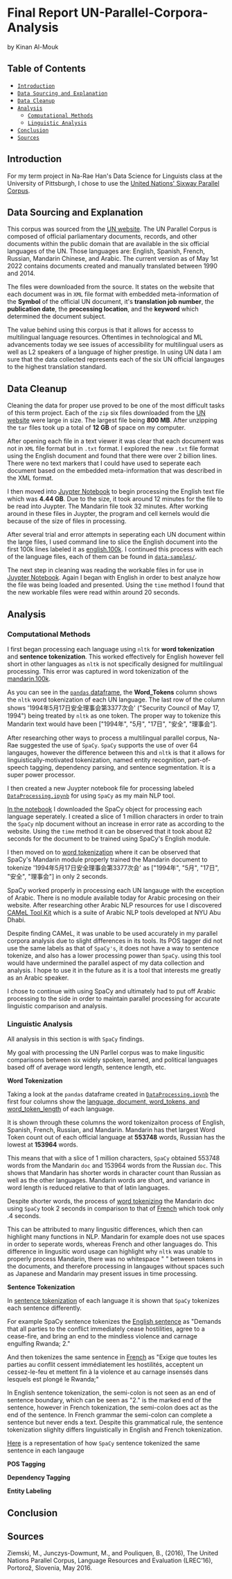 # Final Report UN-Parallel-Corpora-Analysis 
by Kinan Al-Mouk
## Table of Contents
  - [`Introduction`](#-Introduction)
  - [`Data Sourcing and Explanation`](#-Data-Sourcing-and-Explanation)
  - [`Data Cleanup`](#-Introduction)
  - [`Analysis`](#-Introduction)
     -  [`Computational Methods`](#-Computational-Methods)
     -  [`Linguistic Analysis`](#-Linguistic-Analysis)
  - [`Conclusion`](#-Introduction)
  - [`Sources`](#-Sources)

## Introduction
For my term project in Na-Rae Han's Data Science for Linguists class at the University of Pittsburgh, I chose to use the [United Nations' Sixway Parallel Corpus](https://conferences.unite.un.org/uncorpus).

## Data Sourcing and Explanation
This corpus was sourced from the [UN website](https://conferences.unite.un.org/uncorpus). The UN Parallel Corpus is composed of official parliamentary documents, records, and other documents within the public domain that are available in the six official languages of the UN. Those languages are: English, Spanish, French, Russian, Mandarin Chinese, and Arabic. The current version as of May 1st 2022 contains documents created and manually translated between 1990 and 2014. 

The files were downloaded from the source. It states on the website that each document was in `XML` file format with embedded meta-information of the **Symbol** of the official UN document, it's **translation job number**, the **publication date**, the **processing location**, and the **keyword** which determined the document subject.

The value behind using this corpus is that it allows for accesss to multilingual language resources. Oftentimes in technological and ML advancements today we see issues of accessibility for multilingual users as well as L2 speakers of a language of higher prestige. In using UN data I am sure that the data collected represents each of the six UN official langauges to the highest translation standard. 

## Data Cleanup
Cleaning the data for proper use proved to be one of the most difficult tasks of this term project. Each of the `zip` six files downloaded from the [UN website](https://conferences.unite.un.org/uncorpus) were large in size. The largest file being **800 MB**. After unzipping the `tar` files took up a total of **12 GB** of space on my computer.

After opening each file in a text viewer it was clear that each document was not in `XML` file format but in `.txt` format. I explored the new `.txt` file format using the English document and found that there were over 2 billion lines. There were no text markers that I could have used to seperate each document based on the embedded meta-information that was described in the XML format. 

I then moved into [Juypter Notebook](https://jupyter.org/) to begin processing the English text file which was **4.44 GB**. Due to the size, it took around 12 minutes for the file to be read into Juypter. The Mandarin file took 32 minutes. After working around in these files in Juypter, the program and cell kernels would die because of the size of files in processing. 

After several trial and error attempts in seperating each UN document within the large files, I used command line to slice the English document into the first 100k lines labeled it as [english.100k](#english). I continued this process with each of the language files, each of them can be found in [`data-samples/`](https://github.com/Data-Science-for-Linguists-2022/UN-Parallel-Corpora-Analysis/data-samples/).

The next step in cleaning was reading the workable files in for use in [Juypter Notebook](https://jupyter.org/). Again I began with English in order to best analyze how the file was being loaded and presented. Using the `time` method I found that the new workable files were read within around 20 seconds. 

## Analysis
### Computational Methods

I first began processing each language using `nltk` for **word tokenization** and **sentence tokenization**. This worked effectively for English however fell short in other languages as `nltk` is not specifically designed for multilingual processing. This error was captured in word tokenization of the [mandarin.100k](#mandarin). 

As you can see in the [`pandas` dataframe](https://nbviewer.org/github/Data-Science-for-Linguists-2022/UN-Parallel-Corpora-Analysis/blob/main/UN_Data_Analysis.ipynb#DataFrame-Construction), the **Word_Tokens** column shows the `nltk` word tokenization of each UN language. The last row of the column shows '1994年5月17日安全理事会第3377次会' ("Security Council of May 17, 1994") being treated by `nltk` as one token. The proper way to tokenize this Mandarin text would have been ["1994年", "5月", "17日", "安全", "理事会"].

After researching other ways to process a multilingual parallel corpus, Na-Rae suggested the use of `SpaCy`. `SpaCy` supports the use of over 64 langauges, however the difference between this and `nltk` is that it allows for linguistically-motivated tokenization, named entity recognition, part-of-speech tagging, dependency parsing, and sentence segmentation. It is a super power processor. 

I then created a new Juypter notebook file for processing labeled [`DataProcessing.ipynb`](https://github.com/Data-Science-for-Linguists-2022/UN-Parallel-Corpora-Analysis/blob/main/DataProcessing.ipynb) for using `SpaCy` as my main NLP tool.

[In the notebook](https://nbviewer.org/github/Data-Science-for-Linguists-2022/UN-Parallel-Corpora-Analysis/blob/main/DataProcessing.ipynb#Downloading-SpaCy-object-for-English-processing) I downloaded the SpaCy object for processing each language seperately. I created a slice of 1 million characters in order to train the `SpaCy` nlp document without an increase in error rate as according to the website. Using the `time` method it can be observed that it took about 82 seconds for the document to be trained using SpaCy's English module. 

I then moved on to [word tokenization](https://nbviewer.org/github/Data-Science-for-Linguists-2022/UN-Parallel-Corpora-Analysis/blob/main/DataProcessing.ipynb#Word-Tokenizing-Mandarin-Document) where it can be observed that SpaCy's Mandarin module properly trained the Mandarin document to tokenize '1994年5月17日安全理事会第3377次会' as ["1994年", "5月", "17日", "安全", "理事会"] in only 2 seconds. 

SpaCy worked properly in processing each UN langauge with the exception of Arabic. There is no module available today for Arabic procesing on their website. After researching other Arabic NLP resources for use I discovered [CAMeL Tool Kit](https://aclanthology.org/2020.lrec-1.868/) which is a suite of Arabic NLP tools developed at NYU Abu Dhabi.

Despite finding CAMeL, it was unable to be used accurately in my parallel corpora analysis due to slight differences in its tools. Its POS tagger did not use the same labels as that of `SpaCy's`, it  does not have a way to sentence tokenize, and also has a lower processing power than `SpaCy`. using this tool would have undermined the parallel aspect of my data collection and analysis. I hope to use it in the future as it is a tool that interests me greatly as an Arabic speaker.

I chose to continue with using SpaCy and ultimately had to put off Arabic processing to the side in order to maintain parallel processing for accurate linguistic comparison and analysis. 

### Linguistic Analysis
All analysis in this section is with `SpaCy` findings.

My goal with processing the UN Parllel corpus was to make lingusitic comparisons between six widely spoken, learned, and political languages based off of average word length, sentence length, etc. 

**Word Tokenization** 

Taking a look at the `pandas` dataframe created in [`DataProcessing.ipynb`](DataProcessing.ipynb) the first four columns show the [language, document, word_tokens, and word_token_length](https://nbviewer.org/github/Data-Science-for-Linguists-2022/UN-Parallel-Corpora-Analysis/blob/main/DataProcessing.ipynb#Creating-DataFrame-for-Analyzation) of each language. 

It is shown through these columns the word tokenizaiton process of English, Spanish, French, Russian, and Mandarin. Mandarin has thet largest Word Token count out of each official language at **553748** words, Russian has the lowest at **153964** words.

This means that with a slice of 1 million characters, `SpaCy` obtained 553748 words from the Mandarin `doc` and 153964 words from the Russian `doc`. This shows that Mandarin has shorter words in character count than Russian as well as the other languages. Mandarin words are short, and variance in word length is reduced relative to that of latin languages. 

Despite shorter words, the process of [word tokenizing](https://nbviewer.org/github/Data-Science-for-Linguists-2022/UN-Parallel-Corpora-Analysis/blob/main/DataProcessing.ipynb#Word-Tokenizing-Mandarin-Document) the Mandarin doc using `SpaCy` took 2 seconds in comparison to that of [French](https://nbviewer.org/github/Data-Science-for-Linguists-2022/UN-Parallel-Corpora-Analysis/blob/main/DataProcessing.ipynb#Word-Tokenizing-French-Document) which took only .4 seconds. 

This can be attributed to many lingusitic differences, which then can highlight many functions in NLP. Mandarin for example does not use spaces in order to seperate words, whereas French and other languages do. This difference in lingusitic word usage can highlight why `nltk` was unable to properly process Mandarin, there was no whitespace " " between tokens in the documents, and therefore processing in langauges without spaces such as Japanese and Mandarin may present issues in time processing.


**Sentence Tokenization**

In [sentence tokenization](https://nbviewer.org/github/Data-Science-for-Linguists-2022/UN-Parallel-Corpora-Analysis/blob/main/DataProcessing.ipynb#Sentence-Tokenizing-Mandarin-Document) of each language it is shown that `SpaCy` tokenizes each sentence differently.

For example SpaCy sentence tokenizes the [English sentence](https://nbviewer.org/github/Data-Science-for-Linguists-2022/UN-Parallel-Corpora-Analysis/blob/main/DataProcessing.ipynb#Sentence-Tokenizing-English-Document) as "Demands that all parties to the conflict immediately cease hostilities, agree to a cease-fire, and bring an end to the mindless violence and carnage engulfing Rwanda;
2."

And then tokenizes the same sentence in [French](https://nbviewer.org/github/Data-Science-for-Linguists-2022/UN-Parallel-Corpora-Analysis/blob/main/DataProcessing.ipynb#Sentence-Tokenizing-French-Document) as "Exige que toutes les parties au conflit cessent immédiatement les hostilités, acceptent un cessez-le-feu et mettent fin à la violence et au carnage insensés dans lesquels est plongé le Rwanda;"

In English sentence tokenization, the semi-colon is not seen as an end of sentence boundary, which can be seen as "2." is the marked end of the sentence, however in French tokenization, the semi-colon does act as the end of the sentence. In French grammar the semi-colon can complete a sentence but never ends a text. Despite this grammatical rule, the sentence tokenization slighlty differs linguistically in English and French tokenization.

[Here](https://nbviewer.org/github/Data-Science-for-Linguists-2022/UN-Parallel-Corpora-Analysis/blob/main/DataProcessing.ipynb#Sentence-Tokenizing-Mandarin-Document) is a representation of how `SpaCy` sentence tokenized the same sentence in each langauge 

**POS Tagging**

**Dependency Tagging**

**Entity Labeling**


## Conclusion

## Sources
Ziemski, M., Junczys-Dowmunt, M., and Pouliquen, B., (2016), The United Nations Parallel Corpus, Language Resources and Evaluation (LREC’16), Portorož, Slovenia, May 2016.


